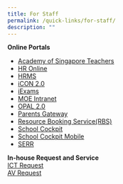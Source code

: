 ```yaml
---
title: For Staff
permalink: /quick-links/for-staff/
description: ""
---
```

**Online Portals**
* [Academy of Singapore Teachers](https://academyofsingaporeteachers.moe.edu.sg/)
* [HR Online](http://intranet.moe.gov.sg/hronline/Pages/Home.asp)
* [HRMS](https://hrms.moe.gov.sg/CSTBsapwaAuth/UMELogin?RedirectPath=https://hrms.moe.gov.sg/irj/portal/)
* [iCON 2.0](icon.moe.edu.sg)
* [iExams](https://iexams.moe.gov.sg/xe/login.do)
* [MOE Intranet](http://intranet.moe.gov.sg/Pages/Home.aspx)
* [OPAL 2.0](https://idm.opal2.moe.edu.sg)
* [Parents Gateway](https://pg.moe.edu.sg/)
* [Resource Booking Service(RBS)](https://rbs.avero-tech.com/login.html)
* [School Cockpit](https://schoolcockpit.moe.gov.sg/CP/scapp/security)
* [School Cockpit Mobile](https://scmobile.moe.edu.sg/login)
* [SERR](https://schoolibrary.moe.edu.sg/eresourcespri/cgi-bin/spydus.exe/MSGTRN/WPAC/HOME)

**In-house Request and Service**
<br/>
[ICT Request](https://docs.google.com/forms/d/1tqihx_bx--Ar0z3Uf47f796aUMkFZik0dwbAdCdk-UM/viewform?edit_requested=true)
<br/>
[AV Request](https://docs.google.com/forms/d/e/1FAIpQLSeOikdfj5icMtPZfLYYt1JEDHVfj-Un4Bo9UpNoC3sGWP2u5A/viewform?usp=sf_link)